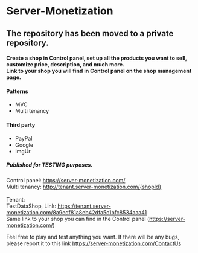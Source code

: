 # Server-Monetization

## The repository has been moved to a private repository.

#### Create a shop in Control panel, set up all the products you want to sell, customize price, description, and much more. <br> Link to your shop you will find in Control panel on the shop management page.

#### Patterns
- MVC
- Multi tenancy

#### Third party
- PayPal
- Google
- ImgUr

##### Published for TESTING purposes.<br>
Control panel: https://server-monetization.com/ <br>
Multi tenancy: http://tenant.server-monetization.com/{shopId} <br>
<br>
Tenant: <br>
TestDataShop, Link: https://tenant.server-monetization.com/8a9edf81a8eb42dfa5c1bfc8534aaa41 <br>
Same link to your shop you can find in the Control panel (https://server-monetization.com/) <br>

Feel free to play and test anything you want. If there will be any bugs, please report it to this link https://server-monetization.com/ContactUs
